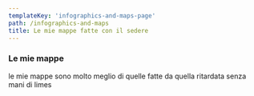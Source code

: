 ```yaml
---
templateKey: 'infographics-and-maps-page'
path: /infographics-and-maps
title: Le mie mappe fatte con il sedere
---
```

### Le mie mappe
le mie mappe sono molto meglio di quelle fatte da quella ritardata senza mani di limes